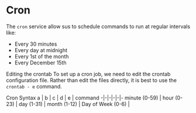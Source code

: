 # Cron

The `cron` service allow sus to schedule commands to run at regular intervals like: 
- Every 30 minutes
- Every day at midnight
- Every 1st of the month
- Every December 15th

Editing the crontab
To set up a cron job, we need to edit the crontab configuration file. Rather than edit the files directly, it is best to use the `crontab - e` command.

Cron Syntax
a | b | c | d | e | command
-|-|-|-|-|-
minute (0-59) | hour (0-23) | day (1-31) | month (1-12) | Day of Week (0-6) | 